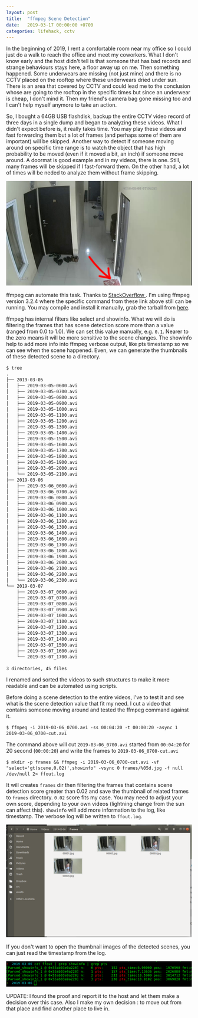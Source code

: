 ```yaml
---
layout: post
title:  "ffmpeg Scene Detection"
date:   2019-03-17 00:00:00 +0700
categories: lifehack, cctv
---
```


In the beginning of 2019, I rent a comfortable room near my office so I could just do a walk to reach the office and meet my coworkers. What I don't know early and the host didn't tell is that someone that has bad records and strange behaviours stays here, a floor away up on me. Then something happened. Some underwears are missing (not just mine) and there is no CCTV placed on the rooftop where these underwears dried under sun. There is an area that covered by CCTV and could lead me to the conclusion whose are going to the rooftop in the specific times but since an underwear is cheap, I don't mind it. Then my friend's camera bag gone missing too and I can't help myself anymore to take an action.

So, I bought a 64GB USB flashdisk, backup the entire CCTV video record of three days in a single dump and began to analyzing these videos. What I didn't expect before is, it really takes time. You may play these videos and fast forwarding them but a lot of frames (and perhaps some of them are important) will be skipped. Another way to detect if someone moving around on specific time range is to watch the object that has high probability to be moved (even if it moved a bit, an inch) if someone move around. A doormat is good example and in my videos, there is one. Still, many frames will be skipped if I fast-forward them. On the other hand, a lot of times will be neded to analyze them without frame skipping.

<img src="/assets/doormat.jpg" alt="Doormat">

ffmpeg can automate this task. Thanks to <a href="https://stackoverflow.com/questions/35675529/using-ffmpeg-how-to-do-a-scene-change-detection-with-timecode">StackOverflow </a>. I'm using ffmpeg version 3.2.4 where the specific command from these link above still can be running. You may compile and install it manually, grab the tarball from <a href="https://www.videohelp.com/software/ffmpeg/old-versions">here</a>.

ffmpeg has internal filters like select and showinfo. What we will do is filtering the frames that has scene detection score more than a value (ranged from 0.0 to 1.0). We can set this value manually, e.g. `0.1`. Nearer to the zero means it will be more sensitive to the scene changes. The showinfo help to add more info into ffmpeg verbose output, like pts timestamp so we can see when the scene happened. Even, we can generate the thumbnails of these detected scene to a directory.

```
$ tree
.
├── 2019-03-05
│   ├── 2019-03-05-0600.avi
│   ├── 2019-03-05-0700.avi
│   ├── 2019-03-05-0800.avi
│   ├── 2019-03-05-0900.avi
│   ├── 2019-03-05-1000.avi
│   ├── 2019-03-05-1100.avi
│   ├── 2019-03-05-1200.avi
│   ├── 2019-03-05-1300.avi
│   ├── 2019-03-05-1400.avi
│   ├── 2019-03-05-1500.avi
│   ├── 2019-03-05-1600.avi
│   ├── 2019-03-05-1700.avi
│   ├── 2019-03-05-1800.avi
│   ├── 2019-03-05-1900.avi
│   ├── 2019-03-05-2000.avi
│   └── 2019-03-05-2100.avi
├── 2019-03-06
│   ├── 2019-03-06_0600.avi
│   ├── 2019-03-06_0700.avi
│   ├── 2019-03-06_0800.avi
│   ├── 2019-03-06_0900.avi
│   ├── 2019-03-06_1000.avi
│   ├── 2019-03-06_1100.avi
│   ├── 2019-03-06_1200.avi
│   ├── 2019-03-06_1300.avi
│   ├── 2019-03-06_1400.avi
│   ├── 2019-03-06_1600.avi
│   ├── 2019-03-06_1700.avi
│   ├── 2019-03-06_1800.avi
│   ├── 2019-03-06_1900.avi
│   ├── 2019-03-06_2000.avi
│   ├── 2019-03-06_2100.avi
│   ├── 2019-03-06_2200.avi
│   └── 2019-03-06_2300.avi
└── 2019-03-07
    ├── 2019-03-07_0600.avi
    ├── 2019-03-07_0700.avi
    ├── 2019-03-07_0800.avi
    ├── 2019-03-07_0900.avi
    ├── 2019-03-07_1000.avi
    ├── 2019-03-07_1100.avi
    ├── 2019-03-07_1200.avi
    ├── 2019-03-07_1300.avi
    ├── 2019-03-07_1400.avi
    ├── 2019-03-07_1500.avi
    ├── 2019-03-07_1600.avi
    └── 2019-03-07_1700.avi

3 directories, 45 files
```

I renamed and sorted the videos to such structures to make it more readable and can be automated using scripts.

Before doing a scene detection to the entire videos, I've to test it and see what is the scene detection value that fit my need. I cut a video that contains someone moving around and tested the ffmpeg command against it.

```
$ ffmpeg -i 2019-03-06_0700.avi -ss 00:04:20 -t 00:00:20 -async 1 2019-03-06_0700-cut.avi
```

The command above will cut `2019-03-06_0700.avi` started from `00:04:20` for 20 second (`00:00:20`) and write the frames to `2019-03-06_0700-cut.avi`


```
$ mkdir -p frames && ffmpeg -i 2019-03-06_0700-cut.avi -vf "select='gt(scene,0.02)',showinfo" -vsync 0 frames/%05d.jpg -f null /dev/null 2> ffout.log
```

It will creates `frames` dir then filtering the frames that contains scene detection score greater than 0.02 and save the thumbnail of related frames to `frames` directory.  `0.02` score fits my case. You may need to adjust your own score, depending to your own videos (lightning change from the sun can affect this). `showinfo` will add more information to the log, like timestamp. The verbose log will be written to `ffout.log`.

<img src="/assets/Screenshot from 2019-03-17 21-21-55.png" alt="Detected scene frames">

If you don't want to open the thumbnail images of the detected scenes, you can just read the timestamp from the log.

<img src="/assets/Screenshot from 2019-03-17 21-26-23.png">

UPDATE:
I found the proof and report it to the host and let them make a decision over this case. Also I make my own decision : to move out from that place and find another place to live in.
